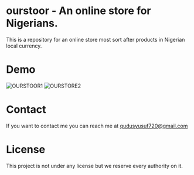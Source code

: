 # ourstoor - An online store for Nigerians.
This is a repository for an online store most sort after products in Nigerian local currency.
# Demo
![OURSTOOR1](https://github.com/qudusyusuf720/ourstoor/assets/140284271/34a6648e-9a28-47ed-a587-52a4e818eab4)
![OURSTORE2](https://github.com/qudusyusuf720/ourstoor/assets/140284271/949e5a92-eb02-4fb2-a99d-5bd8abc27e02)
# Contact
If you want to contact me you can reach me at qudusyusuf720@gmail.com
# License
This project is not under any license but we reserve every authority on it.
